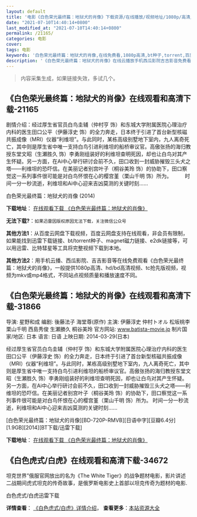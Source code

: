 ```yaml
---
layout: default
title: '电影《白色荣光最终篇：地狱犬的肖像》下载资源/在线播放/视频地址/1080p/高清/蓝光'
date: "2021-07-10T14:40:14+0800"
last_modified_at: "2021-07-10T14:40:14+0800"
permalink: /21165/
categories: 电影
cover:
tags: 电影
keywords: '白色荣光最终篇：地狱犬的肖像,在线免费看,1080p高清,bt种子,torrent,百度云盘,magnet,磁力链,迅雷下载资源'
description: '《白色荣光最终篇：地狱犬的肖像》在线云播放手机西瓜影院吉吉影音免费看，1080p高清bd/hd未删减完整版和tc抢先枪版，mkv/mp4格式，附带bt/torrent种子、magnet/磁力链、百度云盘、网盘资源迅雷下载链接'
---
```


>内容采集生成，如果链接失效，多试几个。


## 《白色荣光最终篇：地狱犬的肖像》在线观看和高清下载-21165

剧情介绍：经过厚生省官员白鸟圭辅（仲村亨 饰）和东城大学附属医院心理治疗内科的医生田口公平（伊藤淳史 饰）的全力奔走，日本终于引进了首台新型核磁共振成像（MRI）仪器“利维坦”。与此同时，某栋高级别墅地下室内，九人离奇死亡，其中则是厚生省中唯一支持白鸟引进利维坦的船桥审议官。高傲张扬的海归教授东堂文昭（生瀬胜久 饰）李勇刚组装好的利维坦查明死因，却也让白鸟对其产生怀疑。另一方面，在Ai中心举行研讨会前不久，田口收到一封威胁摧毁三头犬之塔——利维坦的恐吓信。在美丽记者别宫叶子（桐谷美玲 饰）的协助下，田口察觉这一系列事件很可能是对白鸟怀恨在心的樱宫堇（栗山千明 饰）所为。  　　时间一分一秒流逝，利维坦和Ai中心迎来吉凶莫测的关键时刻……


白色荣光最终篇：地狱犬的肖像 (2014)

**下载地址**： [在线观看下载 《白色荣光最终篇：地狱犬的肖像》](https://www.btbtdy.me/btdy/dy1431.html) 


**无法下载?**：`如果迅雷因版权原因无法下载，关注微信公众号 `

**其他方法1**：从百度云网盘下载视频，百度云网盘支持在线观看，非会员有限制，如果能找到迅雷下载链接、bt/torrent种子、magnet磁力链接、e2dk链接等，可以用迅雷、比特彗星等工具将完整视频下载到本地。

**其他方法2**：用手机云播、西瓜影院、吉吉影音等在线免费观看《白色荣光最终篇：地狱犬的肖像》，一般提供1080p高清、hd/bd高清视频、tc抢先版视频，视频为mkv或mp4格式，不同站点视频质量和播放速度不同。


## 《白色荣光最终篇：地狱犬的肖像》在线观看和高清下载-31866

导演: 星野和成 编剧: 後藤法子 海堂尊(原作) 主演: 伊藤淳史 仲村トオル 松坂桃李 栗山千明 西島秀俊 生瀬勝久 桐谷美玲 官方网站: www.batista-movie.jp 制片国家/地区: 日本 语言: 日语 上映日期: 2014-03-29(日本)

经过厚生省官员白鸟圭辅（仲村亨 饰）和东城大学附属医院心理治疗内科的医生田口公平（伊藤淳史 饰）的全力奔走，日本终于引进了首台新型核磁共振成像（MRI）仪器“利维坦”。与此同时，某栋高级别墅地下室内，九人离奇死亡，其中则是厚生省中唯一支持白鸟引进利维坦的船桥审议官。高傲张扬的海归教授东堂文昭（生瀬胜久 饰）李勇刚组装好的利维坦查明死因，却也让白鸟对其产生怀疑。另一方面，在Ai中心举行研讨会前不久，田口收到一封威胁摧毁三头犬之塔——利维坦的恐吓信。在美丽记者别宫叶子（桐谷美玲 饰）的协助下，田口察觉这一系列事件很可能是对白鸟怀恨在心的樱宫堇（栗山千明 饰）所为。 时间一分一秒流逝，利维坦和Ai中心迎来吉凶莫测的关键时刻……


[白色荣光最终篇：地狱犬的肖像][BD-720P-RMVB][日语中字][豆瓣6.4分][1.9GB][2014][BT下载/迅雷下载]

**下载地址**： [在线观看下载 《白色荣光最终篇：地狱犬的肖像》](https://www.btdx8.com/torrent/team_batista_final_2014.html) 


## 《白色虎式/白虎》在线观看和高清下载-34672

坦克世界”俄服官网放出的名为《The White Tiger》的战争题材电影，影片讲述二战期间虎式坦克的传奇故事，是俄罗斯电影史上首部以坦克传奇为题材的电影.


白色虎式/白虎迅雷下载

**详情查看**： [《白色虎式/白虎》详情介绍](/movie/34672/)， **查看更多**：[本站资源大全](/movie/t/all/)

